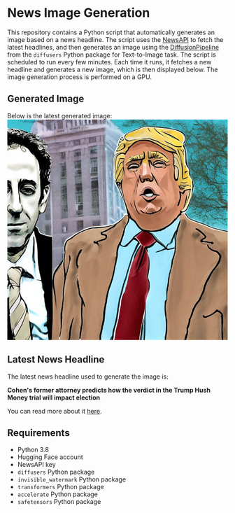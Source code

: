# News Image Generation
This repository contains a Python script that automatically generates an image based on a news headline. The script uses the [NewsAPI](https://newsapi.org/) to fetch the latest headlines, and then generates an image using the [DiffusionPipeline](https://github.com/huggingface/diffusers) from the `diffusers` Python package for Text-to-Image task.
The script is scheduled to run every few minutes. Each time it runs, it fetches a new headline and generates a new image, which is then displayed below. The image generation process is performed on a GPU.

## Generated Image
Below is the latest generated image:
![Generated Image](image.png)

## Latest News Headline
The latest news headline used to generate the image is:

**Cohen's former attorney predicts how the verdict in the Trump Hush Money trial will impact election**

You can read more about it [here](https://www.msnbc.com/politicsnation/watch/-i-wanted-him-to-be-held-accountable-cohen-s-former-attorney-predicts-how-the-verdict-in-the-trump-hush-money-trial-will-impact-the-election-211662917917).

## Requirements
- Python 3.8
- Hugging Face account
- NewsAPI key
- `diffusers` Python package
- `invisible_watermark` Python package
- `transformers` Python package
- `accelerate` Python package
- `safetensors` Python package
